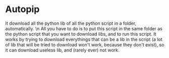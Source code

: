 # Autopip
It download all the python lib of all the python script in a folder, automatically. \n
All you have to do is to put this script in the same folder as the python script that you want to download libs, and to run this script.
It works by trying to download everythings that can be a lib in the script (a lot of lib that will be tried to download won't work, because they don't exist), so it can download useless lib, and (rarely ever) not work.
